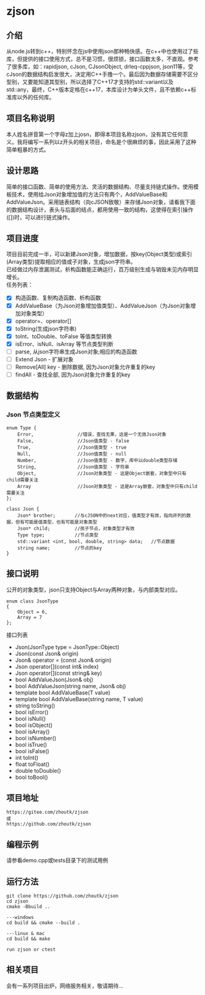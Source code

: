 # zjson

## 介绍
从node.js转到c++，特别怀念在js中使用json那种畅快感。在c++中也使用过了些库，但提供的接口使用方式，总不是习惯，很烦锁，接口函数太多，不直观。参考了很多库，如：rapidjson, cJson, CJsonObject, drleq-cppjson, json11等，受cJson的数据结构启发很大，决定用C++手撸一个。最后因为数据存储需要不区分型别，又要能知道其型别，所以选择了C++17才支持的std::variant以及std::any，最终，C++版本定格在c++17，本库设计为单头文件，且不依赖c++标准库以外的任何库。

## 项目名称说明
本人姓名拼音第一个字母z加上josn，即得本项目名称zjson，没有其它任何意义。我将编写一系列以z开头的相关项目，命名是个很麻烦的事，因此采用了这种简单粗暴的方式。

## 设计思路 
简单的接口函数、简单的使用方法、灵活的数据结构、尽量支持链式操作。使用模板技术，使用给Json对象增加值的方法只有两个，AddValueBase和AddValueJson。采用链表结构（向cJSON致敬）来存储Json对象，请看我下面的数据结构设计，表头与后面的结点，都用使用一致的结构，这使得在索引操作([])时，可以进行链式操作。

## 项目进度
项目目前完成一半，可以新建Json对象，增加数据，按key(Object类型)或索引(Array类型)提取相应的值或子对象，生成json字符串。  
已经做过内存泄漏测试，析构函数能正确运行，百万级别生成与销毁未见内存明显增长。  
任务列表：
- [x] 构造函数、复制构造函数、析构函数
- [x] AddValueBase（为Json对象增加值类型）、AddValueJson（为Json对象增加对象类型）
- [x] operator=、operator[]
- [x] toString(生成json字符串)
- [x] toInt、toDouble、toFalse 等值类型转换
- [x] isError、isNull、isArray 等节点类型判断
- [ ] parse, 从json字符串生成Json对象;相应的构造函数
- [ ] Extend Json - 扩展对象
- [ ] Remove[All] key  - 删除数据, 因为Json对象允许重复的key
- [ ] findAll  - 查找全部, 因为Json对象允许重复的key
  
## 数据结构

### Json 节点类型定义
```
enum Type {
    Error,                //错误，查找无果，这是一个无效Json对象
    False,                //Json值类型 - false
    True,                 //Json值类型 - true
    Null,                 //Json值类型 - null
    Number,               //Json值类型 - 数字，库中以double类型存储
    String,               //Json值类型 - 字符串
    Object,               //Json对象类型 - 这是Object嵌套，对象型中只有child需要关注
    Array                 //Json对象类型 - 这是Array嵌套，对象型中只有child需要关注
};
```

```
class Json {
    Json* brother;       //与cJSON中的next对应，值类型才有效，指向并列的数据，但有可能是值类型，也有可能是对象类型
    Json* child;         //孩子节点，对象类型才有效
    Type type;           //节点类型
    std::variant <int, bool, double, string> data;   //节点数据
    string name;         //节点的key
}
```
## 接口说明
公开的对象类型，json只支持Object与Array两种对象，与内部类型对应。
```
enum class JsonType
{
    Object = 6,
    Array = 7
};
```
接口列表
- Json(JsonType type = JsonType::Object)
- Json(const Json& origin)
- Json& operator = (const Json& origin)
- Json operator[](const int& index) 
- Json operator[](const string& key)
- bool AddValueJson(Json& obj)
- bool AddValueJson(string name, Json& obj)
- template<typename T> bool AddValueBase(T value)
- template<typename T> bool AddValueBase(string name, T value)
- string toString()
- bool isError()
- bool isNull()
- bool isObject()
- bool isArray()
- bool isNumber()
- bool isTrue()
- bool isFalse()
- int toInt()
- float toFloat()
- double toDouble()
- bool toBool()
    
## 项目地址
```
https://gitee.com/zhoutk/zjson
或
https://github.com/zhoutk/zjson
```

## 编程示例

请参看demo.cpp或tests目录下的测试用例

## 运行方法

```
git clone https://github.com/zhoutk/zjson
cd zjson
cmake -Bbuild ..

---windows
cd build && cmake --build .

---linux & mac
cd build && make

run zjson or ctest
```

## 相关项目

会有一系列项目出炉，网络服务相关，敬请期待...
```

```